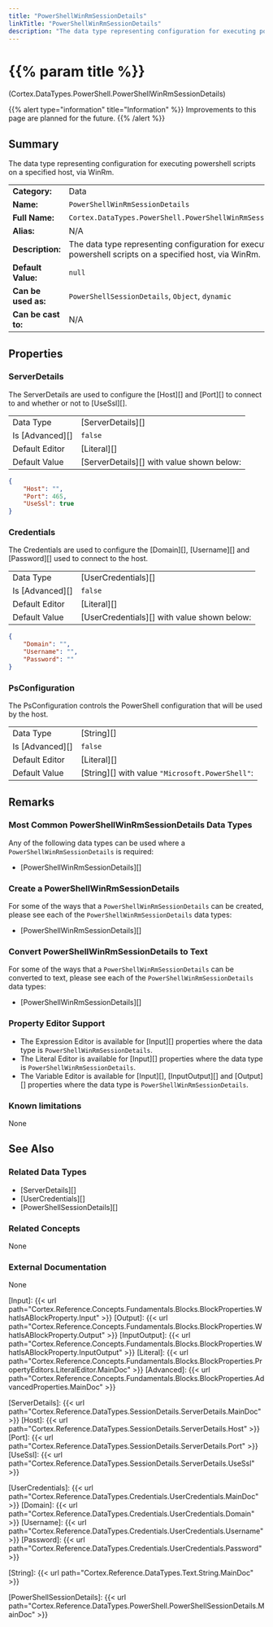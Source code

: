 ```yaml
---
title: "PowerShellWinRmSessionDetails"
linkTitle: "PowerShellWinRmSessionDetails"
description: "The data type representing configuration for executing powershell scripts on a specified host, via WinRm."
---
```


# {{% param title %}}

<p class="namespace">(Cortex.DataTypes.PowerShell.PowerShellWinRmSessionDetails)</p>

{{% alert type="information" title="Information" %}} Improvements to this page are planned for the future. {{% /alert %}}

## Summary

The data type representing configuration for executing powershell scripts on a specified host, via WinRm.

| | |
|-|-|
| **Category:**          | Data |
| **Name:**              | `PowerShellWinRmSessionDetails` |
| **Full Name:**         | `Cortex.DataTypes.PowerShell.PowerShellWinRmSessionDetails` |
| **Alias:**             | N/A |
| **Description:**       | The data type representing configuration for executing powershell scripts on a specified host, via WinRm. |
| **Default Value:**     | `null` |
| **Can be used as:**    | `PowerShellSessionDetails`, `Object`, `dynamic` |
| **Can be cast to:**    |  N/A |

## Properties

### ServerDetails

The ServerDetails are used to configure the [Host][] and [Port][] to connect to and whether or not to [UseSsl][].

| | |
|--------------------|---------------------------|
| Data Type | [ServerDetails][] |
| Is [Advanced][] | `false` |
| Default Editor | [Literal][] |
| Default Value | [ServerDetails][] with value shown below: |

```json
{ 
    "Host": "",
    "Port": 465,
    "UseSsl": true
}
```

### Credentials

The Credentials are used to configure the [Domain][], [Username][] and [Password][] used to connect to the host.

| | |
|--------------------|---------------------------|
| Data Type | [UserCredentials][] |
| Is [Advanced][] | `false` |
| Default Editor | [Literal][] |
| Default Value | [UserCredentials][] with value shown below: |

```json
{ 
    "Domain": "",
    "Username": "",
    "Password": ""
}
```

### PsConfiguration

The PsConfiguration controls the PowerShell configuration that will be used by the host.

| | |
|--------------------|---------------------------|
| Data Type | [String][] |
| Is [Advanced][] | `false` |
| Default Editor | [Literal][] |
| Default Value | [String][] with value `"Microsoft.PowerShell"`: |

## Remarks

### Most Common PowerShellWinRmSessionDetails Data Types

Any of the following data types can be used where a `PowerShellWinRmSessionDetails` is required:

* [PowerShellWinRmSessionDetails][]

### Create a PowerShellWinRmSessionDetails

For some of the ways that a `PowerShellWinRmSessionDetails` can be created, please see each of the `PowerShellWinRmSessionDetails` data types:

* [PowerShellWinRmSessionDetails][]

### Convert PowerShellWinRmSessionDetails to Text

For some of the ways that a `PowerShellWinRmSessionDetails` can be converted to text, please see each of the `PowerShellWinRmSessionDetails` data types:

* [PowerShellWinRmSessionDetails][]

### Property Editor Support

* The Expression Editor is available for [Input][] properties where the data type is `PowerShellWinRmSessionDetails`.
* The Literal Editor is available for [Input][] properties where the data type is `PowerShellWinRmSessionDetails`.
* The Variable Editor is available for [Input][], [InputOutput][] and [Output][] properties where the data type is `PowerShellWinRmSessionDetails`.

### Known limitations

None

## See Also

### Related Data Types

* [ServerDetails][]
* [UserCredentials][]
* [PowerShellSessionDetails][]

### Related Concepts

None

### External Documentation

None

[Input]: {{< url path="Cortex.Reference.Concepts.Fundamentals.Blocks.BlockProperties.WhatIsABlockProperty.Input" >}}
[Output]: {{< url path="Cortex.Reference.Concepts.Fundamentals.Blocks.BlockProperties.WhatIsABlockProperty.Output" >}}
[InputOutput]: {{< url path="Cortex.Reference.Concepts.Fundamentals.Blocks.BlockProperties.WhatIsABlockProperty.InputOutput" >}}
[Literal]: {{< url path="Cortex.Reference.Concepts.Fundamentals.Blocks.BlockProperties.PropertyEditors.LiteralEditor.MainDoc" >}}
[Advanced]: {{< url path="Cortex.Reference.Concepts.Fundamentals.Blocks.BlockProperties.AdvancedProperties.MainDoc" >}}

[ServerDetails]: {{< url path="Cortex.Reference.DataTypes.SessionDetails.ServerDetails.MainDoc" >}}
[Host]: {{< url path="Cortex.Reference.DataTypes.SessionDetails.ServerDetails.Host" >}}
[Port]: {{< url path="Cortex.Reference.DataTypes.SessionDetails.ServerDetails.Port" >}}
[UseSsl]: {{< url path="Cortex.Reference.DataTypes.SessionDetails.ServerDetails.UseSsl" >}}

[UserCredentials]: {{< url path="Cortex.Reference.DataTypes.Credentials.UserCredentials.MainDoc" >}}
[Domain]: {{< url path="Cortex.Reference.DataTypes.Credentials.UserCredentials.Domain" >}}
[Username]: {{< url path="Cortex.Reference.DataTypes.Credentials.UserCredentials.Username" >}}
[Password]: {{< url path="Cortex.Reference.DataTypes.Credentials.UserCredentials.Password" >}}

[String]: {{< url path="Cortex.Reference.DataTypes.Text.String.MainDoc" >}}

[PowerShellSessionDetails]: {{< url path="Cortex.Reference.DataTypes.PowerShell.PowerShellSessionDetails.MainDoc" >}}
